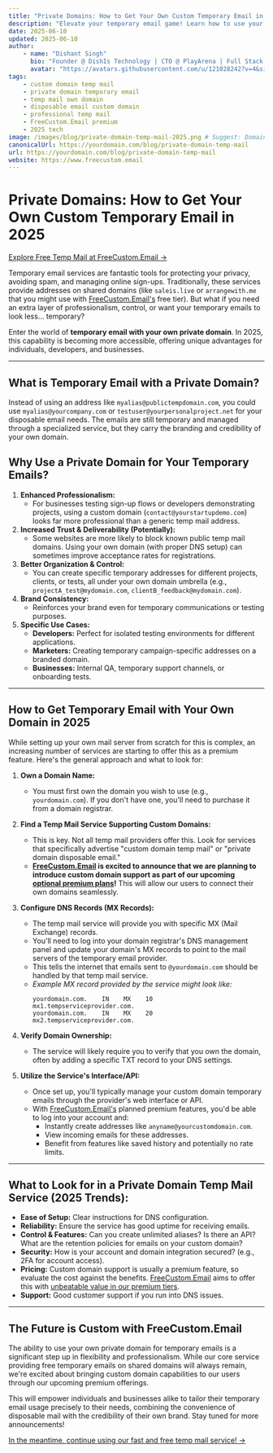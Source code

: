 ```yaml
---
title: "Private Domains: How to Get Your Own Custom Temporary Email in 2025"
description: "Elevate your temporary email game! Learn how to use your own private domain for disposable emails in 2025 for enhanced professionalism and control, and explore upcoming premium options with FreeCustom.Email."
date: 2025-06-10
updated: 2025-06-10
author:
    - name: "Dishant Singh"
      bio: "Founder @ DishIs Technology | CTO @ PlayArena | Full Stack & Python Developer | ML/ DL Developer | Problem Solver | Math & Science Teacher"
      avatar: "https://avatars.githubusercontent.com/u/121028242?v=4&size=64"
tags:
    - custom domain temp mail
    - private domain temporary email
    - temp mail own domain
    - disposable email custom domain
    - professional temp mail
    - FreeCustom.Email premium
    - 2025 tech
image: /images/blog/private-domain-temp-mail-2025.png # Suggest: Domain icon, shield, premium badge
canonicalUrl: https://yourdomain.com/blog/private-domain-temp-mail
url: https://yourdomain.com/blog/private-domain-temp-mail
website: https://www.freecustom.email
---
```


# Private Domains: How to Get Your Own Custom Temporary Email in 2025

[Explore Free Temp Mail at FreeCustom.Email →](https://www.freecustom.email) <!-- Link to current free service -->

Temporary email services are fantastic tools for protecting your privacy, avoiding spam, and managing online sign-ups. Traditionally, these services provide addresses on shared domains (like `saleis.live` or `arrangewith.me` that you might use with [FreeCustom.Email's](https://www.freecustom.email) free tier). But what if you need an extra layer of professionalism, control, or want your temporary emails to look less... temporary?

Enter the world of **temporary email with your own private domain**. In 2025, this capability is becoming more accessible, offering unique advantages for individuals, developers, and businesses.

---

## What is Temporary Email with a Private Domain?

Instead of using an address like `myalias@publictempdomain.com`, you could use `myalias@yourcompany.com` or `testuser@yourpersonalproject.net` for your disposable email needs. The emails are still temporary and managed through a specialized service, but they carry the branding and credibility of your own domain.

## Why Use a Private Domain for Your Temporary Emails?

1.  **Enhanced Professionalism:**
    *   For businesses testing sign-up flows or developers demonstrating projects, using a custom domain (`contact@yourstartupdemo.com`) looks far more professional than a generic temp mail address.
2.  **Increased Trust & Deliverability (Potentially):**
    *   Some websites are more likely to block known public temp mail domains. Using your own domain (with proper DNS setup) can sometimes improve acceptance rates for registrations.
3.  **Better Organization & Control:**
    *   You can create specific temporary addresses for different projects, clients, or tests, all under your own domain umbrella (e.g., `projectA_test@mydomain.com`, `clientB_feedback@mydomain.com`).
4.  **Brand Consistency:**
    *   Reinforces your brand even for temporary communications or testing purposes.
5.  **Specific Use Cases:**
    *   **Developers:** Perfect for isolated testing environments for different applications.
    *   **Marketers:** Creating temporary campaign-specific addresses on a branded domain.
    *   **Businesses:** Internal QA, temporary support channels, or onboarding tests.

---

## How to Get Temporary Email with Your Own Domain in 2025

While setting up your own mail server from scratch for this is complex, an increasing number of services are starting to offer this as a premium feature. Here's the general approach and what to look for:

1.  **Own a Domain Name:**
    *   You must first own the domain you wish to use (e.g., `yourdomain.com`). If you don't have one, you'll need to purchase it from a domain registrar.

2.  **Find a Temp Mail Service Supporting Custom Domains:**
    *   This is key. Not all temp mail providers offer this. Look for services that specifically advertise "custom domain temp mail" or "private domain disposable email."
    *   **[FreeCustom.Email](https://www.freecustom.email) is excited to announce that we are planning to introduce custom domain support as part of our upcoming [optional premium plans](/blog/freecustomemail-premium-announcement)!** This will allow our users to connect their own domains seamlessly.

3.  **Configure DNS Records (MX Records):**
    *   The temp mail service will provide you with specific MX (Mail Exchange) records.
    *   You'll need to log into your domain registrar's DNS management panel and update your domain's MX records to point to the mail servers of the temporary email provider.
    *   This tells the internet that emails sent to `@yourdomain.com` should be handled by that temp mail service.
    *   *Example MX record provided by the service might look like:*
        ```
        yourdomain.com.    IN    MX    10   mx1.tempserviceprovider.com.
        yourdomain.com.    IN    MX    20   mx2.tempserviceprovider.com.
        ```

4.  **Verify Domain Ownership:**
    *   The service will likely require you to verify that you own the domain, often by adding a specific TXT record to your DNS settings.

5.  **Utilize the Service's Interface/API:**
    *   Once set up, you'll typically manage your custom domain temporary emails through the provider's web interface or API.
    *   With [FreeCustom.Email's](https://www.freecustom.email) planned premium features, you'd be able to log into your account and:
        *   Instantly create addresses like `anyname@yourcustomdomain.com`.
        *   View incoming emails for these addresses.
        *   Benefit from features like saved history and potentially no rate limits.

---

## What to Look for in a Private Domain Temp Mail Service (2025 Trends):

*   **Ease of Setup:** Clear instructions for DNS configuration.
*   **Reliability:** Ensure the service has good uptime for receiving emails.
*   **Control & Features:** Can you create unlimited aliases? Is there an API? What are the retention policies for emails on your custom domain?
*   **Security:** How is your account and domain integration secured? (e.g., 2FA for account access).
*   **Pricing:** Custom domain support is usually a premium feature, so evaluate the cost against the benefits. [FreeCustom.Email](https://www.freecustom.email) aims to offer this with [unbeatable value in our premium tiers](/blog/freecustomemail-premium-announcement).
*   **Support:** Good customer support if you run into DNS issues.

---

## The Future is Custom with FreeCustom.Email

The ability to use your own private domain for temporary emails is a significant step up in flexibility and professionalism. While our core service providing free temporary emails on shared domains will always remain, we're excited about bringing custom domain capabilities to our users through our upcoming premium offerings.

This will empower individuals and businesses alike to tailor their temporary email usage precisely to their needs, combining the convenience of disposable mail with the credibility of their own brand. Stay tuned for more announcements!

[In the meantime, continue using our fast and free temp mail service! →](https://www.freecustom.email)